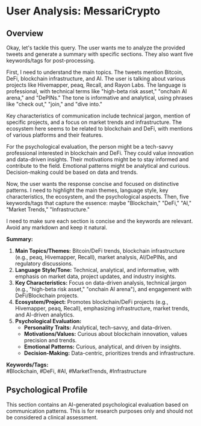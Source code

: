 # User Analysis: MessariCrypto

## Overview

<think>
Okay, let's tackle this query. The user wants me to analyze the provided tweets and generate a summary with specific sections. They also want five keywords/tags for post-processing. 

First, I need to understand the main topics. The tweets mention Bitcoin, DeFi, blockchain infrastructure, and AI. The user is talking about various projects like Hivemapper, peaq, Recall, and Rayon Labs. The language is professional, with technical terms like "high-beta risk asset," "onchain AI arena," and "DePINs." The tone is informative and analytical, using phrases like "check out," "join," and "dive into." 

Key characteristics of communication include technical jargon, mention of specific projects, and a focus on market trends and infrastructure. The ecosystem here seems to be related to blockchain and DeFi, with mentions of various platforms and their features.

For the psychological evaluation, the person might be a tech-savvy professional interested in blockchain and DeFi. They could value innovation and data-driven insights. Their motivations might be to stay informed and contribute to the field. Emotional patterns might be analytical and curious. Decision-making could be based on data and trends.

Now, the user wants the response concise and focused on distinctive patterns. I need to highlight the main themes, language style, key characteristics, the ecosystem, and the psychological aspects. Then, five keywords/tags that capture the essence: maybe "Blockchain," "DeFi," "AI," "Market Trends," "Infrastructure."

I need to make sure each section is concise and the keywords are relevant. Avoid any markdown and keep it natural.
</think>

**Summary:**  
1. **Main Topics/Themes:** Bitcoin/DeFi trends, blockchain infrastructure (e.g., peaq, Hivemapper, Recall), market analysis, AI/DePINs, and regulatory discussions.  
2. **Language Style/Tone:** Technical, analytical, and informative, with emphasis on market data, project updates, and industry insights.  
3. **Key Characteristics:** Focus on data-driven analysis, technical jargon (e.g., "high-beta risk asset," "onchain AI arena"), and engagement with DeFi/Blockchain projects.  
4. **Ecosystem/Project:** Promotes blockchain/DeFi projects (e.g., Hivemapper, peaq, Recall), emphasizing infrastructure, market trends, and AI-driven analytics.  
5. **Psychological Evaluation:**  
   - **Personality Traits:** Analytical, tech-savvy, and data-driven.  
   - **Motivations/Values:** Curious about blockchain innovation, values precision and trends.  
   - **Emotional Patterns:** Curious, analytical, and driven by insights.  
   - **Decision-Making:** Data-centric, prioritizes trends and infrastructure.  

**Keywords/Tags:**  
#Blockchain, #DeFi, #AI, #MarketTrends, #Infrastructure

## Psychological Profile

This section contains an AI-generated psychological evaluation based on communication patterns. This is for research purposes only and should not be considered a clinical assessment.